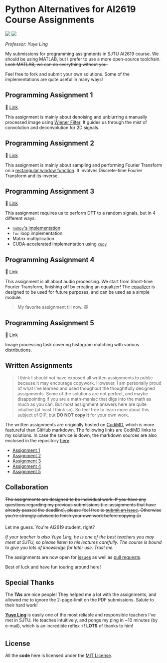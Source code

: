 # Python Alternatives for AI2619 Course Assignments

![](https://img.shields.io/badge/Made%20with-Jupyter-orange)  ![](https://img.shields.io/badge/Maintained%3F-no-green.svg)

*Professor: Yuye Ling*

My submissions for programming assignments in SJTU AI2619 course. We should be using MATLAB, but I prefer to use a more open-source toolchain. ~~Look MATLAB, we can do everything without you.~~

Feel free to fork and submit your own solutions. Some of the implementations are quite useful in many ways!

## Programming Assignment 1

:link: [Link](https://github.com/Gennadiyev/AI2619/tree/main/programming-1)

This assignment is mainly about denoising and unblurring a manually processed image using [Wiener Filter](https://en.wikipedia.org/wiki/Wiener_filter). It guides us through the mist of convolution and deconvolution for 2D signals.

## Programming Assignment 2

:link: [Link](https://github.com/Gennadiyev/AI2619/tree/main/programming-2)

This assignment is mainly about sampling and performing Fourier Transform on a [rectangular window function](https://ww2.mathworks.cn/help/signal/ref/rectwin.html). It involves Discrete-time Fourier Transform and its inverse.

## Programming Assignment 3

:link: [Link](https://github.com/Gennadiyev/AI2619/tree/main/programming-3)

This assignment requires us to perform DFT to a random signals, but in 4 different ways:
- [`numpy`'s implementation](https://numpy.org/doc/stable/reference/generated/numpy.fft.fft.html)
- `for` loop implementation
- Matrix multiplication
- CUDA-accelerated implementation using [`cupy`](https://docs.cupy.dev/en/stable/user_guide/fft.html)

## Programming Assignment 4

:link: [Link](https://github.com/Gennadiyev/AI2619/tree/main/programming-4)

This assignment is all about audio processing. We start from Short-time Fourier Transform, finishing off by creating an equalizer! The [equalizer]() is designed to be used for future purposes, and can be used as a simple module.

> My favorite assignment till now. :smiley_cat:

## Programming Assignment 5

:link: [Link](https://github.com/Gennadiyev/AI2619/tree/main/programming-5)

Image processing task covering histogram matching with various distributions.

## Written Assignments

> I think I should not have exposed all written assignments to public because it may encourage copywork. However, I am personally proud of what I've learned and used thoughout the thoughtfully designed assignments. Some of the solutions are not perfect, and maybe disappointing if you are a math-maniac that digs into the math as much as you can. But most assignment answers here are quite intuitive (at least I think so). So feel free to learn more about this subject of DIP, but **DO NOT copy it** for your own work.

The written assignments are originally hosted on [CodiMD](https://notes.sjtu.edu.cn), which is more featureful than GitHub markdown. The following links are CodiMD links to my solutions. In case the service is down, the markdown sources are also enclosed in the repository [here](https://github.com/Gennadiyev/AI2619/tree/main/written).

- [Assignment 1](https://notes.sjtu.edu.cn/s/3oUIaB2Lh)
- [Assignment 2](https://notes.sjtu.edu.cn/s/an4QDdn5L)
- [Assignment 3](https://notes.sjtu.edu.cn/s/fH0mf_bfR)
- [Assignment 4](https://notes.sjtu.edu.cn/s/3oUIaB2Lh)
- [Assignment 5](https://notes.sjtu.edu.cn/s/aGHrQw1_V)

## Collaboration

~~The assignments are designed to be individual work. If you have any questions regarding my previous submissions (i.e. assignments that have already passed the deadline), please feel free to [submit an issue](https://github.com/Gennadiyev/AI2619/issues). Otherwise you're strongly advised to finish your own work before copying :+1:~~

Let me guess. You're AI2619 student, right?

*If your teacher is also Yuye Ling, he is one of the best teachers you may meet at SJTU, so please listen to his lectures carefully. The course is bound to give you lots of knowledge for later use. Trust me.*

The assignments are now open for [issues](https://github.com/Gennadiyev/AI2619/issues) as well as [pull requests](https://github.com/Gennadiyev/AI2619/pulls).

Best of luck and have fun touring around here!

## Special Thanks

The **TAs** are nice people! They helped me a lot with the assignments, and allowed me to ignore the 2-page-limit on the PDF submissions. Salute to their hard work!

[**Yuye Ling**](http://www.yuyeling.com/) is easily one of the most reliable and responsible teachers I've met in SJTU. He teaches intuitively, and pongs my ping in ~10 minutes (by e-mail), which is an incredible reflex :zap:! **LOTS** of thanks to him!

## License

All the **code** here is licensed under the [MIT License](LICENSE).
